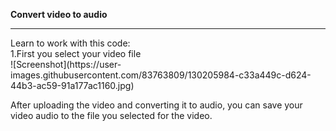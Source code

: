 <b>Convert video to audio</b><br/>
 <hr>
</b>Learn to work with this code:</b><br/>
1.First you select your video file<br/>
![Screenshot](https://user-images.githubusercontent.com/83763809/130205984-c33a449c-d624-44b3-ac59-91a177ac1160.jpg)

After uploading the video and converting it to audio, you can save your video audio to the file you selected for the video.
